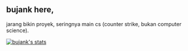 ## bujank here,
jarang bikin proyek, seringnya main cs (counter strike, bukan computer science).


[![bujank's stats](https://github-readme-stats.vercel.app/api?username=hanswryy)](https://github.com/anuraghazra/github-readme-stats)
<!--
**hanswryy/hanswryy** is a ✨ _special_ ✨ repository because its `README.md` (this file) appears on your GitHub profile.

Here are some ideas to get you started:

- 🔭 I’m currently working on ...
- 🌱 I’m currently learning ...
- 👯 I’m looking to collaborate on ...
- 🤔 I’m looking for help with ...
- 💬 Ask me about ...
- 📫 How to reach me: ...
- 😄 Pronouns: ...
- ⚡ Fun fact: ...
-->
